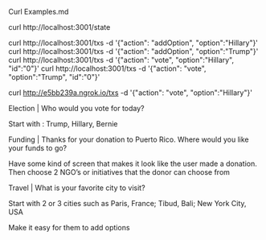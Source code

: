Curl Examples.md

curl http://localhost:3001/state



curl http://localhost:3001/txs -d '{"action": "addOption", "option":"Hillary"}'
curl http://localhost:3001/txs -d '{"action": "addOption", "option":"Trump"}'
curl http://localhost:3001/txs -d '{"action": "vote", "option":"Hillary", "id":"0"}'
curl http://localhost:3001/txs -d '{"action": "vote", "option":"Trump", "id":"0"}'


curl http://e5bb239a.ngrok.io/txs -d '{"action": "vote", "option":"Hillary"}'



Election | Who would you vote for today? 

Start with : Trump, Hillary, Bernie

Funding |  Thanks for your donation to Puerto Rico. Where would you like your funds to go?

Have some kind of screen that makes it look like the user made a donation. Then choose 2 NGO’s or initiatives that the donor can choose from

Travel  |  What is your favorite city to visit? 

Start with 2 or 3 cities such as Paris, France;  Tibud, Bali; New York City, USA 

Make it easy for them to add options

